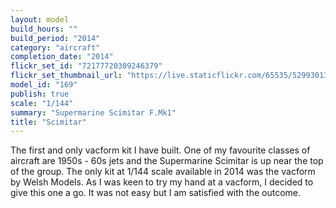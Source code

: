 ```yaml
---
layout: model
build_hours: ""
build_period: "2014"
category: "aircraft"
completion_date: "2014"
flickr_set_id: "72177720309246379"
flickr_set_thumbnail_url: "https://live.staticflickr.com/65535/52993013603_f923f2c060_m.jpg"
model_id: "169"
publish: true
scale: "1/144"
summary: "Supermarine Scimitar F.Mk1"
title: "Scimitar"
---
```


The first and only vacform kit I have built. One of my favourite classes of aircraft are 1950s - 60s jets and the Supermarine Scimitar is up near the top of the group. The only kit at 1/144 scale available in 2014 was the vacform by Welsh Models. As I was keen to try my hand at a vacform, I decided to give this one a go. It was not easy but I am satisfied with the outcome.

